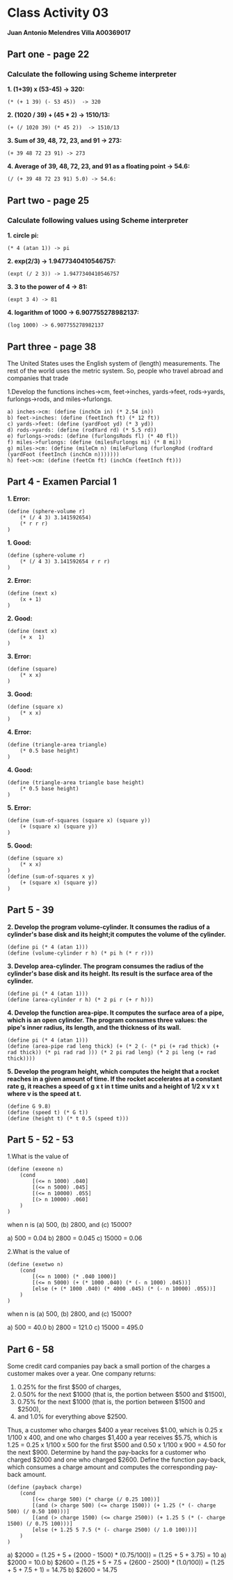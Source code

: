 # Class Activity 03

#### Juan Antonio Melendres Villa 		A00369017 ####

## Part one - page 22

### Calculate the following using Scheme interpreter

**1. (1+39) x (53-45) -> 320:**

```chez
(* (+ 1 39) (- 53 45))  -> 320
```

**2. (1020 / 39) + (45 * 2) -> 1510/13:**

```chez
(+ (/ 1020 39) (* 45 2))  -> 1510/13
```

**3. Sum of 39, 48, 72, 23, and 91 -> 273:**

```chez
(+ 39 48 72 23 91) -> 273
```

**4. Average of 39, 48, 72, 23, and 91 as a floating point -> 54.6:**

```chez
(/ (+ 39 48 72 23 91) 5.0) -> 54.6:
```

## Part two - page 25

### Calculate following values using Scheme interpreter

**1. circle pi:**

```chez
(* 4 (atan 1)) -> pi
```

**2. exp(2/3) -> 1.9477340410546757:**

```chez
(expt (/ 2 3)) -> 1.9477340410546757
```

**3. 3 to the power of 4 -> 81:**

```chez
(expt 3 4) -> 81
```

**4. logarithm of 1000 -> 6.907755278982137:**

```chez
(log 1000) -> 6.907755278982137
```

## Part three - page 38

The United States uses the English system of (length) measurements.
The rest of the world uses the metric system. So, people who travel abroad and companies that trade

1.Develop the functions inches->cm, feet->inches, yards->feet, rods->yards, furlongs->rods, and miles->furlongs.

```chez
a) inches->cm: (define (inchCm in) (* 2.54 in))
b) feet->inches: (define (feetInch ft) (* 12 ft))
c) yards->feet: (define (yardFoot yd) (* 3 yd))
d) rods->yards: (define (rodYard rd) (* 5.5 rd))
e) furlongs->rods: (define (furlongsRods fl) (* 40 fl))
f) miles->furlongs: (define (milesFurlongs mi) (* 8 mi))
g) miles->cm: (define (mileCm n) (mileFurlong (furlongRod (rodYard (yardFoot (feetInch (inchCm n)))))))
h) feet->cm: (define (feetCm ft) (inchCm (feetInch ft)))
```

## Part 4 - Examen Parcial 1

**1. Error:**

```chez
(define (sphere-volume r)
    (* (/ 4 3) 3.141592654)
    (* r r r)
)
```

**1. Good:**

```chez
(define (sphere-volume r)
    (* (/ 4 3) 3.141592654 r r r)
)
```

**2. Error:**

```chez
(define (next x)
    (x + 1)
)
```

**2. Good:**

```chez
(define (next x)
    (+ x  1)
)
```

**3. Error:**

```chez
(define (square)
    (* x x)
)
```

**3. Good:**

```chez
(define (square x)
    (* x x)
)
```

**4. Error:**

```chez
(define (triangle-area triangle)
    (* 0.5 base height)
)
```

**4. Good:**

```chez
(define (triangle-area triangle base height)
    (* 0.5 base height)
)
```

**5. Error:**

```chez
(define (sum-of-squares (square x) (square y))
    (+ (square x) (square y))
)
```

**5. Good:**

```chez
(define (square x)
    (* x x)
)
(define (sum-of-squares x y)
    (+ (square x) (square y))
)
```

## Part 5 - 39

**2. Develop the program volume-cylinder. It consumes the radius of a cylinder's base disk and its height;it computes the volume of the cylinder.**

```chez
(define pi (* 4 (atan 1)))
(define (volume-cylinder r h) (* pi h (* r r)))
```

**3. Develop area-cylinder. The program consumes the radius of the cylinder's base disk and its height. Its result is the surface area of the cylinder.**

```chez
(define pi (* 4 (atan 1)))
(define (area-cylinder r h) (* 2 pi r (+ r h)))
```

**4. Develop the function area-pipe. It computes the surface area of a pipe, which is an open cylinder. The program consumes three values: the pipe's inner radius, its length, and the thickness of its wall.**

```chez
(define pi (* 4 (atan 1)))
(define (area-pipe rad leng thick) (+ (* 2 (- (* pi (+ rad thick) (+ rad thick)) (* pi rad rad ))) (* 2 pi rad leng) (* 2 pi leng (+ rad thick))))
```

**5. Develop the program height, which computes the height that a rocket reaches in a given amount of time. If the rocket accelerates at a constant rate g, it reaches a speed of g x t in t time units and a height of 1/2 x v x t where v is the speed at t.**

```chez
(define G 9.8)
(define (speed t) (* G t))
(define (height t) (* t 0.5 (speed t)))
```

## Part 5 - 52 - 53

1.What is the value of

```chez
(define (exeone n)
    (cond
        [(<= n 1000) .040]
        [(<= n 5000) .045]
        [(<= n 10000) .055]
        [(> n 10000) .060]
    )
)
```

when n is (a) 500, (b) 2800, and (c) 15000?

a) 500 = 0.04
b) 2800 = 0.045
c) 15000 = 0.06

2.What is the value of

```chez
(define (exetwo n)
    (cond
        [(<= n 1000) (* .040 1000)]
        [(<= n 5000) (+ (* 1000 .040) (* (- n 1000) .045))]
        [else (+ (* 1000 .040) (* 4000 .045) (* (- n 10000) .055))]
    )
)
```

when n is (a) 500, (b) 2800, and (c) 15000?

a) 500 = 40.0
b) 2800 = 121.0
c) 15000 = 495.0

## Part 6 - 58

Some credit card companies pay back a small portion of the charges a customer makes over a year. One company returns:

1. 0.25% for the first $500 of charges,
2. 0.50% for the next $1000 (that is, the portion between $500 and $1500),
3. 0.75% for the next $1000 (that is, the portion between $1500 and $2500),
4. and 1.0% for everything above $2500.

Thus, a customer who charges $400 a year receives $1.00, which is 0.25 x 1/100 x 400, and one who charges $1,400 a year receives $5.75, which is 1.25 = 0.25 x 1/100 x 500 for the first $500 and 0.50 x 1/100 x 900 = 4.50 for the next $900.
Determine by hand the pay-backs for a customer who charged $2000 and one who charged $2600.
Define the function pay-back, which consumes a charge amount and computes the corresponding pay-back amount.

```chez
(define (payback charge)
    (cond
        [(<= charge 500) (* charge (/ 0.25 100))]
        [(and (> charge 500) (<= charge 1500)) (+ 1.25 (* (- charge 500) (/ 0.50 100)))]
        [(and (> charge 1500) (<= charge 2500)) (+ 1.25 5 (* (- charge 1500) (/ 0.75 100)))]
        [else (+ 1.25 5 7.5 (* (- charge 2500) (/ 1.0 100)))]
    )
)
```

a) $2000 = (1.25 + 5 + (2000 - 1500) * (0.75/100)) = (1.25 + 5 + 3.75) = 10
a) $2000 = 10.0
b) $2600 = (1.25 + 5 + 7.5 + (2600 - 2500) * (1.0/100)) = (1.25 + 5 + 7.5 + 1) = 14.75
b) $2600 = 14.75
